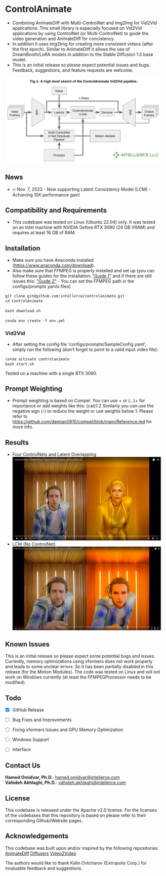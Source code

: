 # ControlAnimate

- Combining AnimateDiff with Multi-ControlNet and Img2Img for Vid2Vid applications.
This small library is especially focused on Vid2Vid applications by using ControlNet (or Multi-ControlNet) to guide the video generation and AnimateDiff for concistency.
- In addition it uses Img2Img for creating more consistent videos (after the first epoch).
Similar to AnimateDiff it allows the use of DreamBooth/LoRA models in addition to the Stable Diffusion 1.5 base model. 
- This is an initial release so please expect potential issues and bugs. Feedback, suggestions, and feature requests are welcome.

![ControlAnimate](./readme/fig1_wlogo.png?raw=true "ControlAnimate")


## News

- :fire: Nov. 7, 2023 - Now supporting Latent Consistency Model (LCM) - Achieving 10X performance gain!


## Compatibility and Requirements
- This codebase was tested on Linux (Ubuntu 22.04) only.
It was tested on an Intel machine with NVIDIA Gefore RTX 3090 (24 GB VRAM) and requires at least 16 GB of RAM.

## Installation
- Make sure you have Anaconda installed (https://www.anaconda.com/download).
- Also make sure that FFMPEG is properly installed and set up (you can follow these guides for the installation: 
["Guide 1"](https://ubuntuhandbook.org/index.php/2023/03/ffmpeg-6-0-released-how-to-install-in-ubuntu-22-04-20-04/safest-way-to-install-latest-stable-ffmpeg-4-3-on-ubuntu-20-04-ppa-not-wor) and if there are still issues this: 
["Guide 2"](https://community.wolfram.com/groups/-/m/t/2188963) - You can set the FFMPEG path in the configs/prompts yamls files)

```
git clone git@github.com:intellerce/controlanimate.git
cd ControlAnimate

bash download.sh

conda env create -f env.yml
```

### Vid2Vid
- After setting the config file 'configs/prompts/SampleConfig.yaml', simply run the following (don't forget to point to a valid input video file):
```
conda activate controlanimate
bash start.sh
```
Tested on a machine with a single RTX 3090.

## Prompt Weighting
- Prompt weighting is based on Compel. You can use + or (...)+ for importance or add weights like this: (cat)1.2
Similarly you can use the negative sign (-) to reduce the weight or use weights below 1.
Please refer to https://github.com/damian0815/compel/blob/main/Reference.md for more info.

## Results
- Four ControlNets and Latent Overlapping
[![ControlAnimate](./readme/result1.jpg?raw=true)](https://youtu.be/i2YFW2JSGQU "ControlAnimate")
- LCM (No ControlNet)
[![ControlAnimate](./readme/result_lcm.jpg?raw=true)](https://youtu.be/4xAlnOzsj3o "ControlAnimate")

## Known Issues
This is an initial release so please expect some potential bugs and issues.
Currently, memory optimizations using xformers does not work properly and leads to some unclear errors. So it has been partially disabled in this release (for the Motion Modules).
The code was tested on Linux and will not work on Windows currently (at least the FFMPEGProcessor needs to be modified).

## Todo
- [x] GitHub Release
- [ ] Bug Fixes and Improvements
- [ ] Fixing xformers Issues and GPU Memory Optimization
- [ ] Windows Support
- [ ] Interface


## Contact Us
**Hamed Omidvar, Ph.D.**: [hamed.omidvar@intellerce.com](mailto:hamed.omidvar@intellerce.com)  
**Vahideh Akhlaghi, Ph.D.**: [vahideh.akhlaghi@intellerce.com](mailto:vahideh.akhlaghi@intellerce.com)  


## License
This codebase is released under the Apache v2.0 license. For the licenses of the codebases that this repository is based on please refer to their corresponding Github/Website pages.

## Acknowledgements
This codebase was built upon and/or inspired by the following repositories:
[AnimateDiff](https://github.com/guoyww/AnimateDiff)
[Diffusers](https://github.com/huggingface/diffusers)
[Video2Video](https://github.com/Filarius/video2video)

The authors would like to thank Kalin Ovtcharov (Extropolis Corp.) for invaluable feedback and suggestions.
